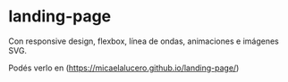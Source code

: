 # landing-page
Con responsive design, flexbox, línea de ondas, animaciones e imágenes SVG.

Podés verlo en 
(https://micaelalucero.github.io/landing-page/)
